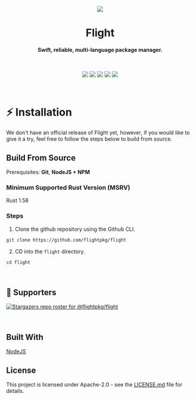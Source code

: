 <p align="center">
  <img src="https://raw.githubusercontent.com/flightpkg/flight/main/assets/primary.png" />
</p>

<h1 align="center">Flight</h1>
<h4 align="center">Swift, reliable, multi-language package manager.</h4>
<br>

<p align="center">
<img src="https://img.shields.io/github/languages/code-size/flightpkg/flight?color=success">
<img src="https://img.shields.io/github/issues/flightpkg/flight?color=success">
<img src="https://img.shields.io/github/languages/top/flightpkg/flight?color=success">
<img src="https://img.shields.io/github/package-json/v/flightpkg/flight?color=success">
<img src="https://img.shields.io/tokei/lines/github/flightpkg/flight?color=success&label=lines%20of%20code">
</p>
<br>

# :zap: Installation

We don't have an official release of Flight yet, however, if you would like to give it a try, feel free to follow the steps below to build from source.
<br>

## Build From Source

Prerequisites: **Git**, **NodeJS + NPM**

### Minimum Supported Rust Version (MSRV)

Rust 1.58

### Steps

1. Clone the github repository using the Github CLI.

```bash
git clone https://github.com/flightpkg/flight
```

2. CD into the `flight` directory.

```powershell
cd flight
```

<br>

## :clap: Supporters

[![Stargazers repo roster for @flightpkg/flight](https://reporoster.com/stars/flightpkg/flight)](https://github.com/flightpkg/flight/stargazers)

<br>

## Built With

[NodeJS](https://nodejs.org/)

## License

This project is licensed under Apache-2.0 - see the [LICENSE.md](LICENSE) file for details.
